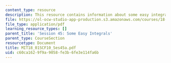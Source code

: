 ```yaml
---
content_type: resource
description: This resource contains information about some easy integrals.
file: https://ol-ocw-studio-app-production.s3.amazonaws.com/courses/18-01sc-single-variable-calculus-fall-2010/c60ca1629f9a9058fe3b6fe3e114fa6b_MIT18_01SCF10_Ses45a.pdf
file_type: application/pdf
learning_resource_types: []
parent_title: 'Session 45: Some Easy Integrals'
parent_type: CourseSection
resourcetype: Document
title: MIT18_01SCF10_Ses45a.pdf
uid: c60ca162-9f9a-9058-fe3b-6fe3e114fa6b
---
```

